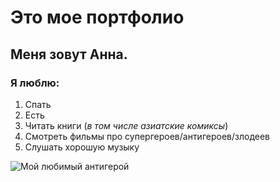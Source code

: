 # Это мое портфолио

## Меня зовут Анна.

### Я люблю:

1. Спать
2. Есть 
3. Читать книги (*в том числе азиатские комиксы*)
4. Смотреть фильмы про супергероев/антигероев/злодеев
5. Слушать хорошую музыку

![Мой любимый антигерой](https://thumbs.gfycat.com/OptimalWarpedIndochinesetiger-size_restricted.gif)